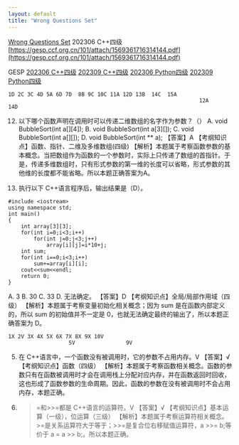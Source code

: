 ```yaml
---
layout: default
title: "Wrong Questions Set"
---
```

[Wrong Questions Set](/wqs/)
202306 C++四级
[https://gesp.ccf.org.cn/101/attach/1569361716314144.pdf](https://gesp.ccf.org.cn/101/attach/1569361716314144.pdf)

GESP
[202306 C++四级](/wqs/202306_cpp_4)
[202309 C++四级](/wqs/202309_cpp_4)
[202306 Python四级](/wqs/202306_python_4)
[202309 Python四级](/wqs/202309_python_4)

```
1D 2C 3C 4D 5A 6D 7D  8B 9C 10C 11A 12D 13B  14C  15A
                                                            12A         14D
```

12. 以下哪个函数声明在调用时可以传递二维数组的名字作为参数？（）
A. void BubbleSort(int a[][4]);
B. void BubbleSort(int a[3][]);
C. void BubbleSort(int a[][]);
D. void BubbleSort(int ** a);
【答案】A
【考纲知识点】函数、指针、二维及多维数组(四级)
【解析】本题属于考察函数参数的基本概念。当把数组作为函数的一个参数时，实际上只传递了数组的首指针。于是，传递多维数组时，只有形式参数的第一维的长度可以省略，形式参数的其他维的长度都不能省略。所以本题正确答案为A。

14. 执行以下 C++语言程序后，输出结果是（D）。
```
#include <iostream>
using namespace std;
int main()
{
    int array[3][3];
    for(int i=0;i<3;i++)
        for(int j=0;j<3;j++)
            array[i][j]=i*10+j;
    int sum;
    for(int i==0;i<3;i++)
        sum+=array[i][i];
    cout<<sum<<endl;
    return 0;
}
```
A. 3
B. 30
C. 33
D. 无法确定。
【答案】D
【考纲知识点】全局/局部作用域（四级）
【解析】本题属于考察变量初始化相关概念；因为 sum 是在函数内部定义的，所以 sum 的初始值并不一定是 0，也就无法确定最终的输出了，所以本题正确答案为 D。
```
1X 2V 3X 4X 5X 6X 7X 8X 9X 10V
                   5V                9V
```

5. 在 C++语言中，一个函数没有被调用时，它的参数不占用内存。V
【答案】√
【考纲知识点】函数（四级）
【解析】本题属于考察函数相关概念。函数的参数只有在函数被调用时才会在调用栈上分配对应内存，并在函数返回时回收，这也形成了函数参数的生命周期。因此，函数的参数在没有被调用时不会占用内存，本题正确。

9. >=和>>=都是 C++语言的运算符。V
【答案】√
【考纲知识点】基本运算（一级），位运算（三级）
【解析】本题属于考察运算符相关概念。>=是关系运算符大于等于；>>=是复合位右移赋值运算符，a >>= b;等价于 a = a >> b;。所以本题正确。


